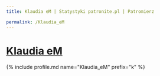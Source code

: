 ```yaml
---
title: Klaudia eM | Statystyki patronite.pl | Patromierz

permalink: /Klaudia_eM
---
```


# [Klaudia eM](https://patronite.pl/Klaudia_eM)

{% include profile.md name="Klaudia_eM" prefix="k" %}

